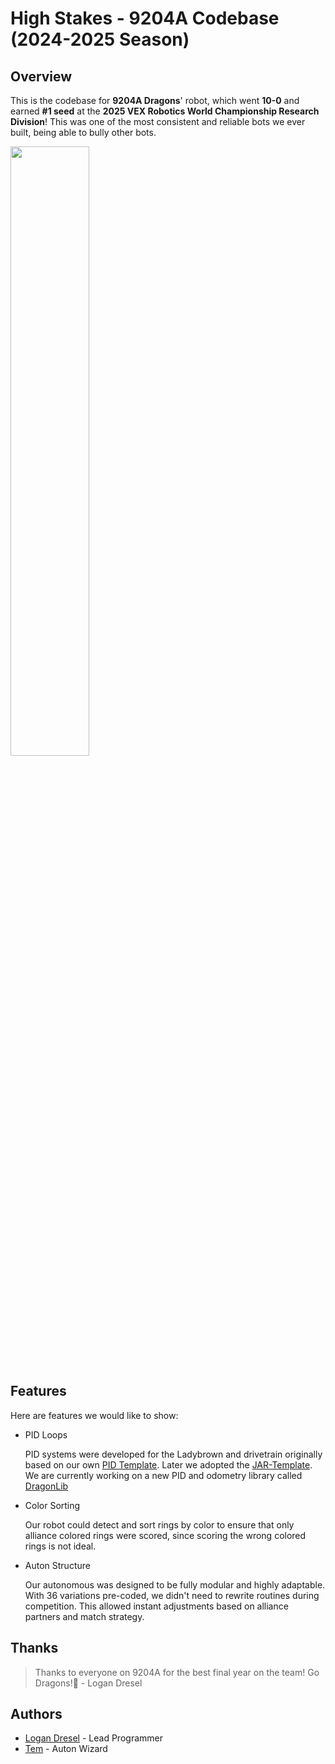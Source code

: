 # High Stakes - 9204A Codebase (2024-2025 Season)

## Overview
This is the codebase for **9204A Dragons**' robot, which went **10-0** and earned **#1 seed** at the **2025 VEX Robotics World Championship Research Division**!
This was one of the most consistent and reliable bots we ever built, being able to bully other bots.

<img src="bot.png" width="50%" height="50%"> 

## Features
Here are features we would like to show:
* PID Loops

  PID systems were developed for the Ladybrown and drivetrain originally based on our own [PID Template](https://github.com/9204A-B/PID-Template). Later we adopted the [JAR-Template](https://github.com/JacksonAreaRobotics/JAR-Template).
  We are currently working on a new PID and odometry library called [DragonLib](https://github.com/9204A-B/dragonlib)

* Color Sorting

  Our robot could detect and sort rings by color to ensure that only alliance colored rings were scored, since scoring the wrong colored rings is not ideal.

* Auton Structure

  Our autonomous was designed to be fully modular and highly adaptable. With 36 variations pre-coded, we didn't need to rewrite routines during competition. This allowed instant adjustments based on alliance partners and match strategy.

## Thanks
> Thanks to everyone on 9204A for the best final year on the team! Go Dragons!🐉 - Logan Dresel
## Authors

- [Logan Dresel](https://www.github.com/coollogan876) - Lead Programmer
- [Tem](https://github.com/KjEndurance) - Auton Wizard
